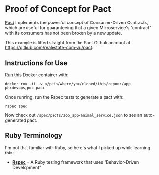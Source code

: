 # Proof of Concept for Pact

[Pact](https://github.com/realestate-com-au/pact) implements the powerful concept of Consumer-Driven Contracts, which are useful for guaranteeing that a given Microservice's "contract" with its consumers has not been broken by a new update.

This example is lifted straight from the Pact Github account at https://github.com/realestate-com-au/pact.

## Instructions for Use
Run this Docker container with:

```
docker run -it -v </path/where/you/cloned/this/repo>:/app phxdevops/poc-pact
```

Once running, run the Rspec tests to generate a pact with:

```
rspec spec
```

Now check out `/spec/pacts/zoo_app-animal_service.json` to see an auto-generated pact.

## Ruby Terminology
I'm not that familiar with Ruby, so here's what I picked up while learning this:

* **[Rspec](http://rspec.info/)** = A Ruby testing framework that uses "Behavior-Driven Development"
